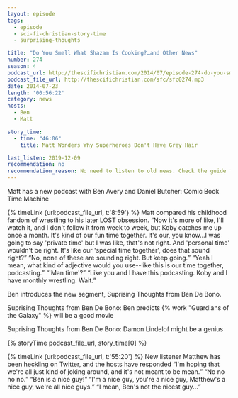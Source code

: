 ```yaml
---
layout: episode
tags:
  - episode
  - sci-fi-christian-story-time
  - surprising-thoughts

title: "Do You Smell What Shazam Is Cooking?…and Other News"
number: 274
season: 4
podcast_url: http://thescifichristian.com/2014/07/episode-274-do-you-smell-what-shazam-is-cooking-and-other-news/
podcast_file_url: http://thescifichristian.com/sfc/sfc0274.mp3
date: 2014-07-23
length: '00:56:22'
category: news
hosts:
  - Ben
  - Matt

story_time:
  - time: "46:06"
    title: Matt Wonders Why Superheroes Don't Have Grey Hair

last_listen: 2019-12-09
recommendation: no
recommendation_reason: No need to listen to old news. Check the guide for what's interesting in hindsight.
---
```

Matt has a new podcast with Ben Avery and Daniel Butcher: Comic Book Time Machine

<div class="quote">
  {% timeLink {url:podcast_file_url, t:'8:59'} %}
  <span class="quote-context is-size-6">Matt compared his childhood fandom of wrestling to his later LOST obsession.</span>
  <q class="matt">Now it's more of like, I'll watch it, and I don't follow it from week to week, but Koby catches me up once a month. It's kind of our fun time together. It's our, you know...I was going to say 'private time' but I was like, that's not right. And 'personal time' wouldn't be right. It's like our 'special time together', does that sound right?</q>
  <q class="ben">No, none of these are sounding right. But keep going.</q>
  <q class="matt">Yeah I mean, what kind of adjective would you use--like this is our time together, podcasting.</q>
  <q class="ben">'Man time'?</q>
  <q class="matt">Like you and I have this podcasting. Koby and I have monthly wrestling. Wait.</q>
</div>

Ben introduces the new segment, Suprising Thoughts from Ben De Bono. 

Suprising Thoughts from Ben De Bono: Ben predicts {% work "Guardians of the Galaxy" %} will be a good movie

Suprising Thoughts from Ben De Bono: Damon Lindelof might be a genius

{% storyTime podcast_file_url, story_time[0] %}

<div class="quote">
  {% timeLink {url:podcast_file_url, t:'55:20'} %}
  <span class="quote-context is-size-6">New listener Matthew has been heckling on Twitter, and the hosts have responded</span>
  <q class="matt">I'm hoping that we're all just kind of joking around, and it's not meant to be mean.</q>
  <q class="ben">No no no no.</q>
  <q class="matt">Ben is a nice guy!</q>
  <q class="ben">I'm a nice guy, you're a nice guy, Matthew's a nice guy, we're all nice guys.</q>
  <q class="matt">I mean, Ben's not the nicest guy...</q>
</div>